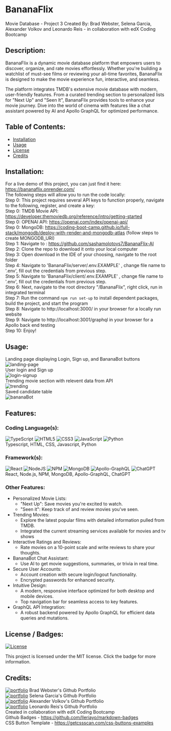 # BananaFlix
Movie Database - Project 3 
Created By: Brad Webster, Selena Garcia, Alexander Volkov and Leonardo Reis - in collaboration with edX Coding Bootcamp

## Description:
BananaFlix is a dynamic movie database platform that empowers users to discover, organize, and rate movies effortlessly. Whether you're building a watchlist of must-see films or reviewing your all-time favorites, BananaFlix is designed to make the movie experience fun, interactive, and seamless.

The platform integrates TMDB's extensive movie database with modern, user-friendly features. From a curated trending section to personalized lists for "Next Up" and "Seen It", BananaFlix provides tools to enhance your movie journey. Dive into the world of cinema with features like a chat assistant powered by AI and Apollo GraphQL for optimized performance.

## Table of Contents:
  * [Installation](#installation)
  * [Usage](#usage)
  * [License](#license)
  * [Credits](#credits)
## Installation: 
  For a live demo of this project, you can just find it here:
  https://bananaflix.onrender.com/
  <br/>The following steps will allow you to run the code locally:
  <br/>Step 0: This project requires several API keys to function properly, navigate to the following, register, and create a key:
  <br/>Step 0: TMDB Movie API: https://developer.themoviedb.org/reference/intro/getting-started
  <br/>Step 0: OPENAI API: https://openai.com/index/openai-api/
  <br/>Step 0: MongoDB: https://coding-boot-camp.github.io/full-stack/mongodb/deploy-with-render-and-mongodb-atlas (follow steps to create MONGODB_URI)
  <br/>Step 1: Navigate to : https://github.com/sashamolotovs7/BananaFlix-AI
  <br/>Step 2: Clone the repo to download it onto your local computer
  <br/>Step 3: Open download in the IDE of your choosing, navigate to the root folder
  <br/>Step 4: Navigate to 'BananaFlix/server/.env.EXAMPLE' , change file name to '.env', fill out the credentials from previous step.
  <br/>Step 5: Navigate to 'BananaFlix/client/.env.EXAMPLE' , change file name to '.env', fill out the credentials from previous step.
  <br/>Step 6: Next, navigate to the root directory "/BananaFlix", right click, run in integrated terminal
  <br/>Step 7: Run the command ```npm run set-up``` to install dependent packages, build the project, and start the program
  <br/>Step 8: Navigate to http://localhost:3000/ in your browser for a locally run website
  <br/>Step 9: Navigate to http://localhost:3001/graphql in your browser for a Apollo back end testing
  <br/>Step 10: Enjoy!

## Usage:
  Landing page displaying Login, Sign up, and BananaBot buttons
  <br/>![landing-page](client/src/assets/readme1.jpg)
  <br/> User login and Sign up
  <br/>![login-signup](client/src/assets/readme2.jpg)
  <br/> Trending movie section with relevent data from API
  <br/>![trending](client/src/assets/readme3.jpg)
  <br/> Saved candidate table
  <br/>![bananaBot](client/src/assets/readme4.jpg)

## Features:
### Coding Language(s): 
![TypeScript](https://img.shields.io/badge/typescript-%23007ACC.svg?style=for-the-badge&logo=typescript&logoColor=white) 
![HTML5](https://img.shields.io/badge/html5-%23E34F26.svg?style=for-the-badge&logo=html5&logoColor=white)
![CSS3](https://img.shields.io/badge/css3-%231572B6.svg?style=for-the-badge&logo=css3&logoColor=white)
![JavaScript](https://img.shields.io/badge/javascript-%23323330.svg?style=for-the-badge&logo=javascript&logoColor=%23F7DF1E)
![Python](https://img.shields.io/badge/python-3670A0?style=for-the-badge&logo=python&logoColor=ffdd54)
<br/>Typescript, HTML, CSS, Javascript, Python
### Framework(s):
![React](https://img.shields.io/badge/react-%2320232a.svg?style=for-the-badge&logo=react&logoColor=%2361DAFB) 
![NodeJS](https://img.shields.io/badge/node.js-6DA55F?style=for-the-badge&logo=node.js&logoColor=white)
![NPM](https://img.shields.io/badge/NPM-%23CB3837.svg?style=for-the-badge&logo=npm&logoColor=white)
![MongoDB](https://img.shields.io/badge/MongoDB-%234ea94b.svg?style=for-the-badge&logo=mongodb&logoColor=white)
![Apollo-GraphQL](https://img.shields.io/badge/-ApolloGraphQL-311C87?style=for-the-badge&logo=apollo-graphql)
![ChatGPT](https://img.shields.io/badge/chatGPT-74aa9c?style=for-the-badge&logo=openai&logoColor=white)
<br/>React, Node.js, NPM, MongoDB, Apollo-GraphQL, ChatGPT
### Other Features: 
- Personalized Movie Lists:
    - "Next Up": Save movies you're excited to watch.
    - "Seen it": Keep track of and review movies you've seen.
- Trending Movies: 
    - Explore the latest popular films with detailed information pulled from TMDB.
    - Integrated the current streaming services available for movies and tv shows
- Interactive Ratings and Reviews: 
    - Rate movies on a 10-point scale and write reviews to share your thoughts.
- BananaBot Chat Assistant: 
    - Use AI to get movie suggestions, summaries, or trivia in real time.
- Secure User Accounts:
    - Account creation with secure login/logout functionality.
    - Encrypted passwords for enhanced security.
- Intuitive Design:
    - A modern, responsive interface optimized for both desktop and mobile devices.
    - Top navigation bar for seamless access to key features.
- GraphQL API Integration: 
    - A robust backend powered by Apollo GraphQL for efficient data queries and mutations.

## License / Badges:
[![License](https://img.shields.io/badge/License-MIT-blue.svg)](https://opensource.org/licenses/MIT) 
    
This project is licensed under the MIT license. Click the badge for more information.
## Credits:
[![portfolio](https://img.shields.io/badge/my_portfolio-000?style=for-the-badge&logo=ko-fi&logoColor=white)](https://github.com/bmw-dev0p)
Brad Webster's Github Portfolio
<br/>[![portfolio](https://img.shields.io/badge/my_portfolio-000?style=for-the-badge&logo=ko-fi&logoColor=white)](https://github.com/selmgar)
Selena Garcia's Github Portfolio
<br/>[![portfolio](https://img.shields.io/badge/my_portfolio-000?style=for-the-badge&logo=ko-fi&logoColor=white)](https://github.com/sashamolotovs7)
Alexander Volkov's Github Portfolio
<br/>[![portfolio](https://img.shields.io/badge/my_portfolio-000?style=for-the-badge&logo=ko-fi&logoColor=white)](https://github.com/Reisleo99)
Leonardo Reis's Github Portfolio
<br/>Created in collaboration with edX Coding Bootcamp
<br/>Github Badges - https://github.com/Ileriayo/markdown-badges
<br/>CSS Button Template - https://getcssscan.com/css-buttons-examples
  

